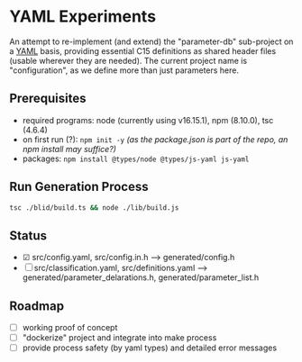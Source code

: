 # YAML Experiments

An attempt to re-implement (and extend) the "parameter-db" sub-project on a [YAML](https://yaml.org/) basis, providing essential C15 definitions as shared header files (usable wherever they are needed). The current project name is "configuration", as we define more than just parameters here.

## Prerequisites

- required programs: node (currently using v16.15.1), npm (8.10.0), tsc (4.6.4)
- on first run (?): `npm init -y` _(as the package.json is part of the repo, an npm install may suffice?)_
- packages: `npm install @types/node @types/js-yaml js-yaml`

## Run Generation Process

``` bash
tsc ./blid/build.ts && node ./lib/build.js
```

## Status
- &#x2611; src/config.yaml, src/config.in.h --> generated/config.h
- &#x2610; src/classification.yaml, src/definitions.yaml --> generated/parameter_delarations.h, generated/parameter_list.h

## Roadmap

- &#x2610; working proof of concept
- &#x2610; "dockerize" project and integrate into make process
- &#x2610; provide process safety (by yaml types) and detailed error messages